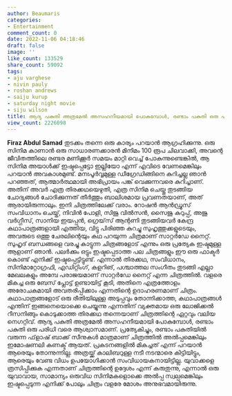 ```yaml
---
author: Beaumaris
categories:
- Entertainment
comment_count: 0
date: 2022-11-06 04:18:46
draft: false
image: ''
like_count: 133529
share_count: 59092
tags:
- aju varghese
- nivin pauly
- roshan andrews
- saiju kurup
- saturday night movie
- siju wilson
title: ആദ്യ പകുതി അത്രമേൽ അസഹനീയമായി പോകുമ്പോൾ, രണ്ടാം പകുതി ഒരു പരിധി വരെ ആശ്വാസമാണ്
view_count: 2226098
---
```


**Firaz Abdul Samad** തുടക്കം തന്നെ ഒരു കാര്യം പറയാൻ ആഗ്രഹിക്കുന്നു. ഒരു സിനിമ കാണാൻ ഒരു സാധാരണക്കാരൻ മിനിമം 100 രൂപ ചിലവാക്കി, അവന്റെ ജീവിതത്തിലെ രണ്ടര മണിക്കൂർ സമയം മാറ്റി വെച്ച് പോകുന്നുണ്ടെങ്കിൽ, ആ സിനിമ അയാൾക്ക് ഇഷ്ടപ്പെട്ടോ ഇല്ലിയോ എന്ന് എവിടെ വേണമെങ്കിലും പറയാൻ അവകാശമുണ്ട്. മനഃപൂർവ്വമുള്ള ഡീഗ്രേഡിങ്ങിനെ കുറിച്ചല്ല ഞാൻ പറഞ്ഞത്, ആത്മാർത്ഥമായി അഭിപ്രായം പങ്ക് വെക്കുന്നവരെ കുറിച്ചാണ്. അതിന് അവർ എത്ര തിരക്കഥയെഴുതി, എത്ര സിനിമ ചെയ്തു തുടങ്ങിയ ചോദ്യങ്ങൾ ചോദിക്കുന്നത് തീർത്തും ബാലിശമായ പ്രവണതയാണ്, അത് ആരായിരുന്നാലും. ഇനി ചിത്രത്തിലേക്ക് വരാം. റോഷൻ ആൻഡ്രൂസ് സംവിധാനം ചെയ്ത്, നിവിൻ പോളി, സിജു വിൽസൻ, സൈജു കുറുപ്പ്, അജു വർഗ്ഗീസ്, സാനിയ ഇയപ്പൻ, ഗ്രെയ്‌സ് ആന്റണി തുടങ്ങിയവർ കേന്ദ്ര കഥാപാത്രങ്ങളായി എത്തിയ, വിട്ടു പിരിഞ്ഞ കുറച്ചു സുഹൃത്തുക്കളുടെയും, അവരുടെ ഒത്തു ചേരലിന്റെയും കഥ പറയുന്ന ചിത്രമാണ് സാറ്റർഡേ നൈറ്റ്. സുഹൃദ് ബന്ധങ്ങളെ വരച്ചു കാട്ടുന്ന ചിത്രങ്ങളോട് എന്നും ഒരു പ്രത്യേക ഇഷ്ടമുള്ള ആളാണ് ഞാൻ. പലർക്കും ഒട്ടും ഇഷ്ടപ്പെടാത്ത പല ചിത്രങ്ങളും ഈ ഒരു ഫാക്ടർ കൊണ്ട് എനിക്ക് ഇഷ്ടപ്പെട്ടിട്ടുണ്ട്. എന്നാൽ തിരക്കഥ, സംവിധാനം, സിനിമാറ്റോഗ്രഫി, എഡിറ്റിംഗ്, കളറിങ്, പശ്ചാത്തല സംഗീതം തുടങ്ങി എല്ലാ മേഖലകളും അമ്പേ പരാജയമാണ് സാറ്റർഡേ നൈറ്റ് എന്ന ചിത്രത്തിൽ. വളരെ മികച്ച ഒരു ബേസ് പ്ലോട്ട് ഉണ്ടായിട്ട് കൂടി, അതിനെ എത്രത്തോളം അരോചകമായി അവതരിപ്പിക്കാം എന്നതിന്റെ ഉദാഹരണമാണ് ചിത്രം. കഥാപാത്രങ്ങളോട് ഒരു രീതിയിലുള്ള അടുപ്പവും തോന്നിക്കാത്ത, കഥാപാത്രങ്ങൾ എന്തിന് ഇങ്ങനെയൊക്കെ ചെയ്യുന്നു എന്നതിന് വ്യക്തമായ ഒരു ലോജിക്കൽ റീസനിങ്ങും കൊടുക്കാത്ത തിരക്കഥ തന്നെയാണ് ചിത്രത്തിന്റെ ഏറ്റവും വലിയ നെഗറ്റിവ്. ആദ്യ പകുതി അത്രമേൽ അസഹനീയമായി പോകുമ്പോൾ, രണ്ടാം പകുതി ഒരു പരിധി വരെ ആശ്വാസമാണ്. പ്രത്യേകിച്ചും, രണ്ടാം പകുതിയിൽ വരുന്ന ഫ്‌ളാഷ് ബാക്ക് സീനുകൾ മാത്രമാണ് ചിത്രത്തിൽ അൽപ്പമെങ്കിലും ഇമോഷണലി കണക്ട് ആയത്. പ്രകടനങ്ങളിൽ മികച്ചത് എന്ന് പറയാൻ ആരെയും തോന്നുന്നില്ല. അത്രയ്ക്ക് കാലിബറുള്ള നടീ നടന്മാരെ കിട്ടിയിട്ടും, ആരെയും വേണ്ട വിധം ഉപയോഗിക്കാൻ സംവിധായകനായിട്ടില്ല. യുവാക്കളെ ത്രസിപ്പിക്കുക എന്നതാണ് ചിത്രത്തിന്റെ ഉദ്ദേശം എന്ന് കരുതുന്നു, എന്നാൽ ഒരു യുവാവായ, സാമാന്യം ഒരുവിധ സിനിമകളൊക്കെ അൽപ്പ സ്വല്പമെങ്കിലും ഇഷ്ടപ്പെടുന്ന എനിക്ക് പോലും ചിത്രം വളരേ മോശം അനുഭവമായിരുന്നു.